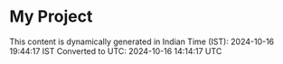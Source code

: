 # My Project

This content is dynamically generated in Indian Time (IST): 2024-10-16 19:44:17 IST
Converted to UTC: 2024-10-16 14:14:17 UTC
